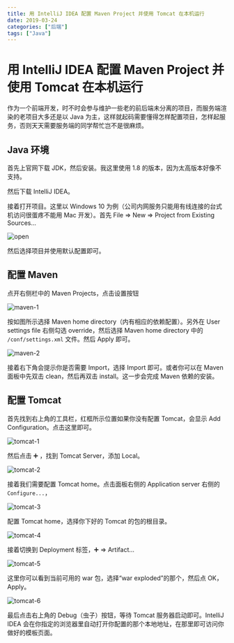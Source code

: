 ```yaml
---
title: 用 IntelliJ IDEA 配置 Maven Project 并使用 Tomcat 在本机运行
date: 2019-03-24
categories: ["后端"]
tags: ["Java"]
---
```


# 用 IntelliJ IDEA 配置 Maven Project 并使用 Tomcat 在本机运行

作为一个前端开发，时不时会参与维护一些老的前后端未分离的项目，而服务端渲染的老项目大多还是以 Java 为主，这样就起码需要懂得怎样配置项目，怎样起服务，否则天天需要服务端的同学帮忙岂不是很麻烦。

## Java 环境

首先上官网下载 JDK，然后安装。我这里使用 1.8 的版本，因为太高版本好像不支持。

然后下载 IntelliJ IDEA。

接着打开项目。这里以 Windows 10 为例（公司内网服务只能用有线连接的台式机访问很蛋疼不能用 Mac 开发）。首先 File => New => Project from Existing Sources...

![open](/images/maven-tomcat-idea/open.png)

然后选择项目并使用默认配置即可。

## 配置 Maven

点开右侧栏中的 Maven Projects，点击设置按钮

![maven-1](/images/maven-tomcat-idea/maven-1.png)

按如图所示选择 Maven home directory（内有相应的依赖配置）。另外在 User settings file 右侧勾选 override，然后选择 Maven home directory 中的 `/conf/settings.xml` 文件。然后 Apply 即可。

![maven-2](/images/maven-tomcat-idea/maven-2.jpg)

接着右下角会提示你是否需要 Import，选择 Import 即可。或者你可以在 Maven 面板中先双击 clean，然后再双击 install。这一步会完成 Maven 依赖的安装。

## 配置 Tomcat

首先找到右上角的工具栏，红框所示位置如果你没有配置 Tomcat，会显示 Add Configuration。点击这里即可。

![tomcat-1](/images/maven-tomcat-idea/tomcat-1.png)

然后点击 ➕ ，找到 Tomcat Server，添加 Local。

![tomcat-2](/images/maven-tomcat-idea/tomcat-2.png)

接着我们需要配置 Tomcat home。点击面板右侧的 Application server 右侧的 `Configure...`，

![tomcat-3](/images/maven-tomcat-idea/tomcat-3.png)

配置 Tomcat home，选择你下好的 Tomcat 的包的根目录。

![tomcat-4](/images/maven-tomcat-idea/tomcat-4.jpg)

接着切换到 Deployment 标签，➕ => Artifact...

![tomcat-5](/images/maven-tomcat-idea/tomcat-5.png)

这里你可以看到当前可用的 war 包，选择“war exploded”的那个，然后点 OK，Apply。

![tomcat-6](/images/maven-tomcat-idea/tomcat-6.png)

最后点击右上角的 Debug（虫子）按钮，等待 Tomcat 服务器启动即可。IntelliJ IDEA 会在你指定的浏览器里自动打开你配置的那个本地地址，在那里即可访问你做好的模板页面。
